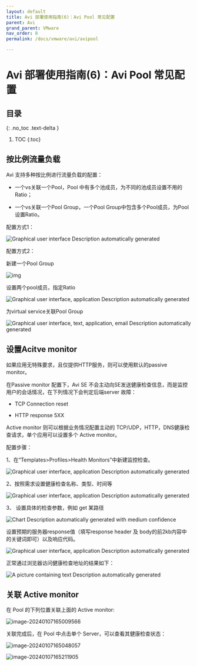 ```yaml
---
layout: default
title: Avi 部署使用指南(6)：Avi Pool 常见配置
parent: Avi
grand_parent: VMware
nav_order: 8
permalink: /docs/vmware/avi/avipool

---
```


# Avi 部署使用指南(6)：Avi Pool 常见配置


## 目录
{: .no_toc .text-delta }

1. TOC
{:toc}

## 按比例流量负载

Avi 支持多种按比例进行流量负载的配置：

- 一个vs关联一个Pool，Pool 中有多个池成员，为不同的池成员设置不用的Ratio；

- 一个vs关联一个Pool Group，一个Pool Group中包含多个Pool成员，为Pool设置Ratio。

配置方式1：

![Graphical user interface  Description automatically generated](../../../pics/image134.png)

 

配置方式2：

新建一个Pool Group

![img](../../../pics/image135.png)

设置两个pool成员，指定Ratio

![Graphical user interface, application  Description automatically generated](../../../pics/image136.png)

为virtual service关联Pool Group

![Graphical user interface, text, application, email  Description automatically generated](../../../pics/image137.png)


## 设置Acitve monitor

如果应用无特殊要求，且仅提供HTTP服务，则可以使用默认的passive monitor。

在Passive monitor 配置下，Avi SE 不会主动向SE发送健康检查信息，而是监控用户的会话情况，在下列情况下会判定后端server 故障：

- TCP Connection reset

- HTTP response 5XX 

Active monitor 则可以根据业务情况配置主动的 TCP/UDP，HTTP，DNS健康检查请求，单个应用可以设置多个 Active monitor。

配置步骤：

1、在“Templates>Profiles>Health Monitors”中新建监控检查。

![Graphical user interface, application  Description automatically generated](../../../pics/image073-3828711.png)

2、按照需求设置健康检查名称、类型、时间等

![Graphical user interface, application  Description automatically generated](../../../pics/image074-3828711.png)

3、 设置具体的检查参数，例如 get 某路径

![Chart  Description automatically generated with medium confidence](../../../pics/image075-3828711.png)

设置预期的服务器response值（填写response header 及 body的前2kb内容中的关键词即可）以及响应代码。

![Graphical user interface, application  Description automatically generated](../../../pics/image076-3828711.png)

正常通过浏览器访问健康检查地址的结果如下：

![A picture containing text  Description automatically generated](../../../pics/image077-3828711.png)

## 关联 Active monitor

在 Pool 的下列位置关联上面的 Active monitor:

![image-20240107165009566](../../../pics/image-20240107165009566-4617409.png)

关联完成后，在 Pool 中点击单个 Server，可以查看其健康检查状态：

![image-20240107165048057](../../../pics/image-20240107165048057-4617448.png)

![image-20240107165211905](../../../pics/image-20240107165211905-4617531.png)